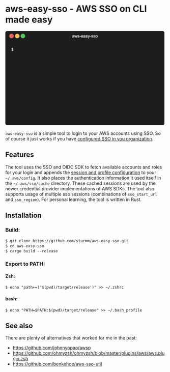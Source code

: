 # aws-easy-sso - AWS SSO on CLI made easy

<img src="doc/demo.gif" width="500">

`aws-easy-sso` is a simple tool to login to your AWS accounts using SSO. So of course it just works if you have [configured SSO in you organization](https://aws.amazon.com/de/iam/identity-center/). 

## Features

The tool uses the SSO and OIDC SDK to fetch available accounts and roles for your login and appends the [session and profile configuration](https://docs.aws.amazon.com/cli/latest/userguide/cli-configure-sso.html) to your `~/.aws/config`. It also places the authentication information it used itself in the `~/.aws/sso/cache` directory. These cached sessions are used by the newer credential provider implementations of AWS SDKs. The tool also supports usage of multiple sso sessions (combinations of `sso_start_url` and `sso_region`). For personal learning, the tool is written in Rust.

## Installation

### Build: 
```
$ git clone https://github.com/sturmm/aws-easy-sso.git
$ cd aws-easy-sso
$ cargo build --release
```

### Export to PATH:
#### Zsh:
```
$ echo "path+=('$(pwd)/target/release')" >> ~/.zshrc
```

#### bash:
```
$ echo "PATH=$PATH:$(pwd)/target/release" >> ~/.bash_profile
```

## See also
There are plenty of alternatives that worked for me in the past:

* https://github.com/johnnyopao/awsp
* https://github.com/ohmyzsh/ohmyzsh/blob/master/plugins/aws/aws.plugin.zsh
* https://github.com/benkehoe/aws-sso-util
